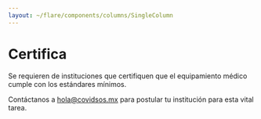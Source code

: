 ```yaml
---
layout: ~/flare/components/columns/SingleColumn
---
```


# Certifica

Se requieren de instituciones que certifiquen que el equipamiento médico
 cumple con los estándares mínimos.
 
Contáctanos a [hola@covidsos.mx](mailto:hola@covidsos.mx) para postular tu
 institución para esta
 vital
 tarea.
